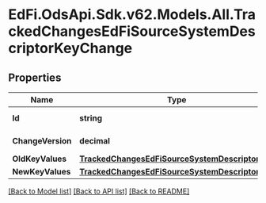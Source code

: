 # EdFi.OdsApi.Sdk.v62.Models.All.TrackedChangesEdFiSourceSystemDescriptorKeyChange

## Properties

Name | Type | Description | Notes
------------ | ------------- | ------------- | -------------
**Id** | **string** | Resource identifier | [optional] 
**ChangeVersion** | **decimal** | Change version | [optional] 
**OldKeyValues** | [**TrackedChangesEdFiSourceSystemDescriptorKey**](TrackedChangesEdFiSourceSystemDescriptorKey.md) |  | [optional] 
**NewKeyValues** | [**TrackedChangesEdFiSourceSystemDescriptorKey**](TrackedChangesEdFiSourceSystemDescriptorKey.md) |  | [optional] 

[[Back to Model list]](../README.md#documentation-for-models) [[Back to API list]](../README.md#documentation-for-api-endpoints) [[Back to README]](../README.md)

